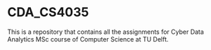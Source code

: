 # CDA_CS4035
This is a repository that contains all the assignments for Cyber Data Analytics MSc course of Computer Science at TU Delft.

